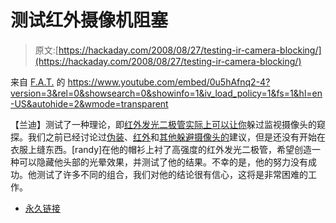 # 测试红外摄像机阻塞

> 原文:[https://hackaday.com/2008/08/27/testing-ir-camera-blocking/](https://hackaday.com/2008/08/27/testing-ir-camera-blocking/)

来自 [F.A.T.](http://fffff.at/wouldnt-bet-my-life-on-it/) 的 <https://www.youtube.com/embed/0u5hAfnq2-4?version=3&rel=0&showsearch=0&showinfo=1&iv_load_policy=1&fs=1&hl=en-US&autohide=2&wmode=transparent>

</span>【兰迪】测试了一种理论，即<a href="http://www.instructables.com/id/How_not_to_block_cameras/" target="_blank">红外发光二极管实际上可以让你</a>躲过监视摄像头的窥探。我们之前已经讨论过<a href="http://www.hackaday.com/2008/06/17/anonymizing-clothing/">伪装</a>、<a href="http://www.hackaday.com/2008/06/27/anti-paparazzi-sunglasses/">红外</a>和<a href="http://www.hackaday.com/2007/08/11/remote-laser-security-camera-defeat/">其他躲避摄像头的</a>建议，但是还没有开始在衣服上缝东西。[randy]在他的帽衫上衬了高强度的红外发光二极管，希望创造一种可以隐藏他头部的光晕效果，并测试了他的结果。不幸的是，他的努力没有成功。他测试了许多不同的组合，我们对他的结论很有信心，这将是非常困难的工作。</p> <ul><li class="readlink"><a href="http://www.instructables.com/id/How_not_to_block_cameras/">永久链接</a></li></ul> </body> </html>
